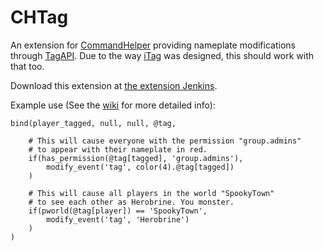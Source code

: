 CHTag
=====

An extension for [CommandHelper](http://wiki.sk89q.com/wiki/CommandHelper) providing nameplate modifications
through [TagAPI](http://dev.bukkit.org/server-mods/tag/). Due to the way
[iTag](http://www.spigotmc.org/resources/itag.342/) was designed, this should work with that too.

Download this extension at [the extension Jenkins](https://letsbuild.net/jenkins/job/CHTag/).

Example use (See the [wiki](https://github.com/jb-aero/CHTag/wiki) for more detailed info):
```
bind(player_tagged, null, null, @tag,

	# This will cause everyone with the permission "group.admins"
	# to appear with their nameplate in red.
	if(has_permission(@tag[tagged], 'group.admins'),
		modify_event('tag', color(4).@tag[tagged])
	)

	# This will cause all players in the world "SpookyTown"
	# to see each other as Herobrine. You monster.
	if(pworld(@tag[player]) == 'SpookyTown',
		modify_event('tag', 'Herobrine')
	)
)
```
